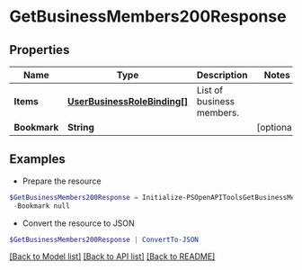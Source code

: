 # GetBusinessMembers200Response
## Properties

Name | Type | Description | Notes
------------ | ------------- | ------------- | -------------
**Items** | [**UserBusinessRoleBinding[]**](UserBusinessRoleBinding.md) | List of business members. | 
**Bookmark** | **String** |  | [optional] 

## Examples

- Prepare the resource
```powershell
$GetBusinessMembers200Response = Initialize-PSOpenAPIToolsGetBusinessMembers200Response  -Items null `
 -Bookmark null
```

- Convert the resource to JSON
```powershell
$GetBusinessMembers200Response | ConvertTo-JSON
```

[[Back to Model list]](../README.md#documentation-for-models) [[Back to API list]](../README.md#documentation-for-api-endpoints) [[Back to README]](../README.md)

